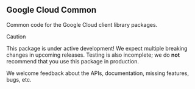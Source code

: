 ## Google Cloud Common

Common code for the Google Cloud client library packages.

> [!CAUTION]
> This package is under active development! We expect multiple breaking changes
in upcoming releases. Testing is also incomplete; we do **not** recommend that
you use this package in production.

We welcome feedback about the APIs, documentation, missing features, bugs, etc.
